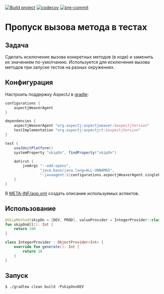 [![Build project](https://github.com/Romanow/skip-method/actions/workflows/build.yml/badge.svg?branch=master)](https://github.com/Romanow/skip-method/actions/workflows/build.yml)
[![codecov](https://codecov.io/github/Romanow/skip-method/branch/master/graph/badge.svg?token=RXVXL3NUNS)](https://codecov.io/github/Romanow/skip-method)
[![pre-commit](https://img.shields.io/badge/pre--commit-enabled-brightgreen?logo=pre-commit)](https://github.com/pre-commit/pre-commit)

# Пропуск вызова метода в тестах

## Задача

Сделать исключение вызова конкретных методов (в коде) и заменить их значением по-умолчанию.
Используется для исключения вызова методов при запуске тестов на разных окружениях.

## Конфигурация

Настроить поддержку AspectJ в [gradle](build.gradle):

```groovy
configurations {
    aspectjWeaverAgent
}

dependencies {
    aspectjWeaverAgent "org.aspectj:aspectjweaver:$aspectjVersion"
    testImplementation "org.aspectj:aspectjrt:$aspectjVersion"
}

test {
    useJUnitPlatform()
    systemProperty "skipOn", findProperty("skipOn")

    doFirst {
        jvmArgs "--add-opens",
                "java.base/java.lang=ALL-UNNAMED",
                "-javaagent:${configurations.aspectjWeaverAgent.singleFile}"
    }
}
```

В [META-INF/aop.xml](src/main/resources/META-INF/aop.xml) создать описание используемых аспектов.

## Использование

```kotlin
@SkipMethod(skipOn = [DEV, PROD], valueProvider = IntegerProvider::class)
fun skipOnAll(): Int {
    return 100
}

class IntegerProvider : ObjectProvider<Int> {
    override fun generate(): Int {
        return 10
    }
}
```

## Запуск

```shell
$ ./gradlew clean build -PskipOn=DEV
```
